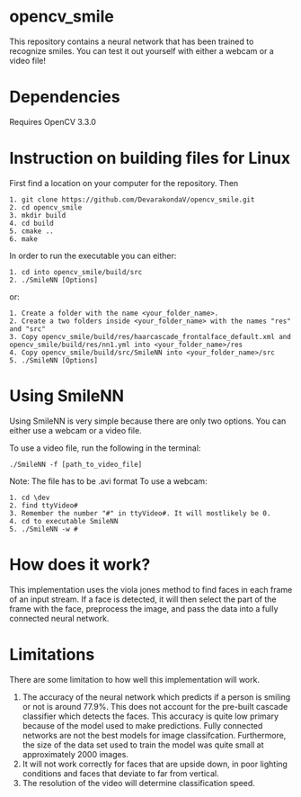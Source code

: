 # opencv_smile
This repository contains a neural network that has been trained to recognize smiles. You can test it out yourself with either a webcam or a video file!

# Dependencies
Requires OpenCV 3.3.0

# Instruction on building files for Linux

First find a location on your computer for the repository. Then
```
1. git clone https://github.com/DevarakondaV/opencv_smile.git
2. cd opencv_smile
3. mkdir build
4. cd build
5. cmake ..
6. make
```
In order to run the executable you can either:

```
1. cd into opencv_smile/build/src
2. ./SmileNN [Options]
```
or: 

```
1. Create a folder with the name <your_folder_name>.
2. Create a two folders inside <your_folder_name> with the names "res" and "src"
3. Copy opencv_smile/build/res/haarcascade_frontalface_default.xml and opencv_smile/build/res/nn1.yml into <your_folder_name>/res
4. Copy opencv_smile/build/src/SmileNN into <your_folder_name>/src
5. ./SmileNN [Options]
```


# Using SmileNN
Using SmileNN is very simple because there are only two options. You can either use a webcam or a video file.

To use a video file, run the following in the terminal:
```
./SmileNN -f [path_to_video_file]
```
Note: The file has to be .avi format
To use a webcam:
```
1. cd \dev
2. find ttyVideo#
3. Remember the number "#" in ttyVideo#. It will mostlikely be 0.
4. cd to executable SmileNN
5. ./SmileNN -w #
```

# How does it work?
This implementation uses the viola jones method to find faces in each frame of an input stream. If a face is detected, it will then
select the part of the frame with the face, preprocess the image, and pass the data into a fully connected neural network.

# Limitations
There are some limitation to how well this implementation will work.
1. The accuracy of the neural network which predicts if a person is smiling or not is around 77.9%. This does not account for the pre-built cascade classifier which detects the faces. This accuracy is quite low primary because of the model used to make predictions. Fully connected networks are not the best models for image classifcation. Furthermore, the size of the data set
used to train the model was quite small at approximately 2000 images.
2. It will not work correctly for faces that are upside down, in poor lighting conditions and faces that deviate to far from vertical. 
3. The resolution of the video will determine classification speed.

